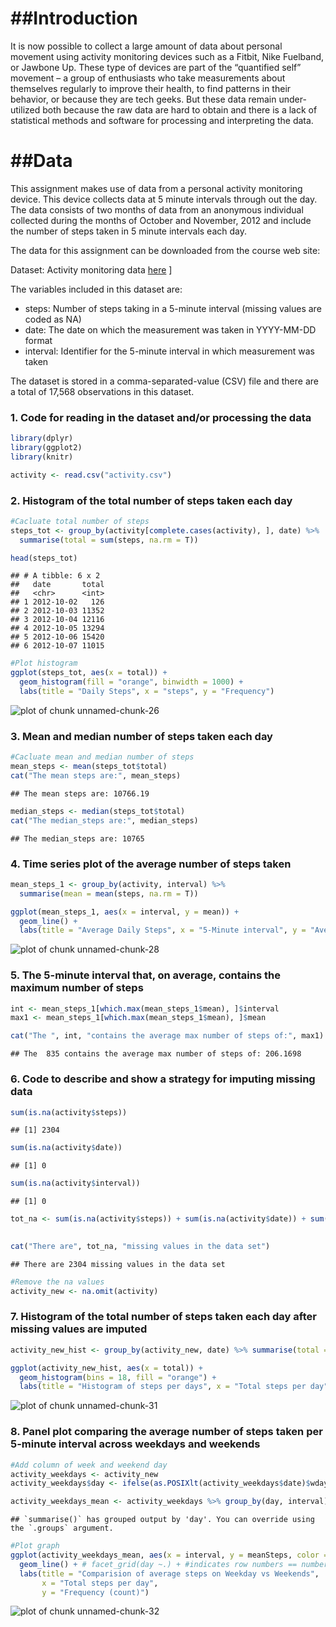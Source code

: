 ##Introduction
==================
It is now possible to collect a large amount of data about personal movement using activity monitoring devices such as a Fitbit, Nike Fuelband, or Jawbone Up. These type of devices are part of the “quantified self” movement – a group of enthusiasts who take measurements about themselves regularly to improve their health, to find patterns in their behavior, or because they are tech geeks. But these data remain under-utilized both because the raw data are hard to obtain and there is a lack of statistical methods and software for processing and interpreting the data.

##Data
==================
This assignment makes use of data from a personal activity monitoring device. This device collects data at 5 minute intervals through out the day. The data consists of two months of data from an anonymous individual collected during the months of October and November, 2012 and include the number of steps taken in 5 minute intervals each day.

The data for this assignment can be downloaded from the course web site:

Dataset: Activity monitoring data [here](https://d396qusza40orc.cloudfront.net/repdata%2Fdata%2Factivity.zip) ]

The variables included in this dataset are:

* steps: Number of steps taking in a 5-minute interval (missing values are coded as NA) 
* date: The date on which the measurement was taken in YYYY-MM-DD format
* interval: Identifier for the 5-minute interval in which measurement was taken

The dataset is stored in a comma-separated-value (CSV) file and there are a total of 17,568 observations in this dataset.

### 1. Code for reading in the dataset and/or processing the data

```r
library(dplyr)
library(ggplot2)
library(knitr)
```


```r
activity <- read.csv("activity.csv")
```


### 2. Histogram of the total number of steps taken each day

```r
#Cacluate total number of steps
steps_tot <- group_by(activity[complete.cases(activity), ], date) %>% 
  summarise(total = sum(steps, na.rm = T))

head(steps_tot)
```

```
## # A tibble: 6 x 2
##   date       total
##   <chr>      <int>
## 1 2012-10-02   126
## 2 2012-10-03 11352
## 3 2012-10-04 12116
## 4 2012-10-05 13294
## 5 2012-10-06 15420
## 6 2012-10-07 11015
```

```r
#Plot histogram
ggplot(steps_tot, aes(x = total)) +
  geom_histogram(fill = "orange", binwidth = 1000) +
  labs(title = "Daily Steps", x = "steps", y = "Frequency")
```

![plot of chunk unnamed-chunk-26](figure/unnamed-chunk-26-1.png)


### 3. Mean and median number of steps taken each day

```r
#Cacluate mean and median number of steps
mean_steps <- mean(steps_tot$total)
cat("The mean steps are:", mean_steps)
```

```
## The mean steps are: 10766.19
```

```r
median_steps <- median(steps_tot$total)
cat("The median_steps are:", median_steps)
```

```
## The median_steps are: 10765
```

### 4. Time series plot of the average number of steps taken

```r
mean_steps_1 <- group_by(activity, interval) %>% 
  summarise(mean = mean(steps, na.rm = T))

ggplot(mean_steps_1, aes(x = interval, y = mean)) +
  geom_line() +
  labs(title = "Average Daily Steps", x = "5-Minute interval", y = "Average steps")
```

![plot of chunk unnamed-chunk-28](figure/unnamed-chunk-28-1.png)

### 5. The 5-minute interval that, on average, contains the maximum number of steps

```r
int <- mean_steps_1[which.max(mean_steps_1$mean), ]$interval
max1 <- mean_steps_1[which.max(mean_steps_1$mean), ]$mean  

cat("The ", int, "contains the average max number of steps of:", max1)
```

```
## The  835 contains the average max number of steps of: 206.1698
```


### 6. Code to describe and show a strategy for imputing missing data

```r
sum(is.na(activity$steps))
```

```
## [1] 2304
```

```r
sum(is.na(activity$date))
```

```
## [1] 0
```

```r
sum(is.na(activity$interval))
```

```
## [1] 0
```

```r
tot_na <- sum(is.na(activity$steps)) + sum(is.na(activity$date)) + sum(is.na(activity$interval))

        
cat("There are", tot_na, "missing values in the data set") 
```

```
## There are 2304 missing values in the data set
```

```r
#Remove the na values 
activity_new <- na.omit(activity)
```


### 7. Histogram of the total number of steps taken each day after missing values are imputed

```r
activity_new_hist <- group_by(activity_new, date) %>% summarise(total = sum(steps))

ggplot(activity_new_hist, aes(x = total)) +
  geom_histogram(bins = 18, fill = "orange") + 
  labs(title = "Histogram of steps per days", x = "Total steps per day", y = "Frequency (count)")
```

![plot of chunk unnamed-chunk-31](figure/unnamed-chunk-31-1.png)

### 8. Panel plot comparing the average number of steps taken per 5-minute interval across weekdays and weekends

```r
#Add column of week and weekend day
activity_weekdays <- activity_new
activity_weekdays$day <- ifelse(as.POSIXlt(activity_weekdays$date)$wday %in% c(1:5), 'weekday', 'weekend')

activity_weekdays_mean <- activity_weekdays %>% group_by(day, interval) %>% summarise(meanSteps = mean(steps))
```

```
## `summarise()` has grouped output by 'day'. You can override using the `.groups` argument.
```

```r
#Plot graph
ggplot(activity_weekdays_mean, aes(x = interval, y = meanSteps, color = `day`)) +
  geom_line() + # facet_grid(day ~.) + #indicates row numbers == number of variables in the day col
  labs(title = "Comparision of average steps on Weekday vs Weekends", 
       x = "Total steps per day",
       y = "Frequency (count)")
```

![plot of chunk unnamed-chunk-32](figure/unnamed-chunk-32-1.png)




